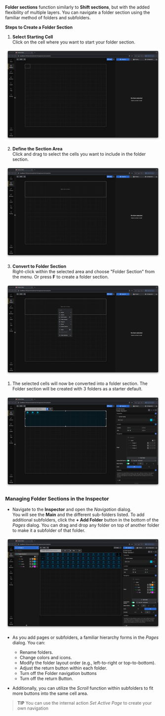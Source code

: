 **Folder sections** function similarly to **Shift sections**, but with the added flexibility of multiple layers. You can navigate a folder section using the familiar method of folders and subfolders.

**Steps to Create a Folder Section**

1. **Select Starting Cell**  
   Click on the cell where you want to start your folder section.

![Folder Section](images/folder_section/folder_section_1.png)
 
   
2. **Define the Section Area**  
   Click and drag to select the cells you want to include in the folder section.

![Folder Section](images/folder_section/folder_section_2.png)
    
3. **Convert to Folder Section**  
   Right-click within the selected area and choose "Folder Section" from the menu. Or press **F** to create a folder section.

![Folder Section](images/folder_section/folder_section_3.png)     
  

1. The selected cells will now be converted into a folder section. The Folder section will be created with 3 folders as a starter default.

![Folder Section](images/folder_section/folder_section_4.png)



### Managing Folder Sections in the Inspector

- Navigate to the **Inspector** and open the *Navigation* dialog.  
  You will see the **Main** and the different sub-folders listed. To add additional subfolders, click the **+ Add Folder** button in the bottom of the *Pages* dialog. You can drag and drop any folder on top of another folder to make it a subfolder of that folder. 


![Folder Section](images/folder_section/folder_section_5.png)

- As you add pages or subfolders, a familiar hierarchy forms in the *Pages* dialog. You can:  
  - Rename folders.  
  - Change colors and icons.  
  - Modify the folder layout order (e.g., left-to-right or top-to-bottom).  
  - Adjust the return button within each folder.
  - Turn off the Folder navigation buttons
  - Turn off the return Button. 

- Additionally, you can utilize the *Scroll* function within subfolders to fit more buttons into the same cell area.  
> **TIP** You can use the internal action *Set Active Page* to create your own navigation
